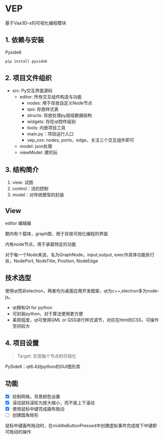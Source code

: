 # VEP

基于Vaa3D-x的可视化编程模块

## 1. 依赖与安装

Pyside6

```python
pip install pyside6
```

## 2. 项目文件组织

- src: Py交互界面源码
  - editor: 所有交互组件构造与功能
    - nodes: 用于存放自定义Node节点
    - qss: 存放样式表
    - structs: 存放处理py层级数据结构
    - widgets: 存在qt控件级别
    - tools: 内嵌项目工具
    - main.py：项目运行入口
    - vep_xxx: nodes, ports，edge，关注三个交互组件即可
  - model: json处理
  - viewModel: 建的玩

## 3. 结构简介

1. view: 试图
2. control：流的控制
3. model：对传统模型的封装

## View

editor 编辑器

期内有个载体，graph图，用于存放可视化编程的界面

内有node节点，用于承载特定的功能 

对于每一个Node来说，名为GraphNode，input,output, exec作具体功能执行处，NodePort, NodeTitle, Position, NodeEdge



## 技术选型

使用qt而非electron，两者均为桌面应用开发框架，qt为c++,electron多为node-js。

- qt拥有Qt for python
- 可封装python，对于算法使用更方便
- 美观程度，qt可使用QML or QSS进行样式调节，对应在html的CSS，可操作空间较大

## 4. 项目设置

> Target: 实现每个节点的可视化

PySide6：qt6.4对python的GUI图形库

## 功能

- [x] 绘制网格，背景颜色设置
- [x] 滚动鼠标滚轮为放大缩小，而不是上下滚动
- [x] 使用鼠标中键完成画布拖动
- [ ] 创建圆角矩形

鼠标中键画布拖动时，在middleButtonPressed中创建虚拟事件完成按下中键即可拖动的操作
